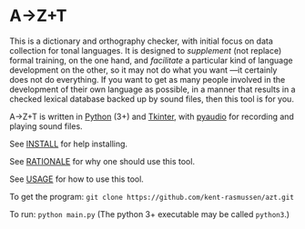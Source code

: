 # A→Z+T

This is a dictionary and orthography checker, with initial focus on data collection for tonal languages. It is designed to *supplement* (not replace) formal training, on the one hand, and *facilitate* a particular kind of language development on the other, so it may not do what you want —it certainly does not do everything. If you want to get as many people involved in the development of their own language as possible, in a manner that results in a checked lexical database backed up by sound files, then this tool is for you.

A→Z+T is written in [Python](https://python.org) (3+) and [Tkinter](https://docs.python.org/3/library/tkinter.html), with [pyaudio](https://pypi.org/project/PyAudio/) for recording and playing sound files.

See [INSTALL](INSTALL.md) for help installing.

See [RATIONALE](RATIONALE.md) for why one should use this tool.

See [USAGE](USAGE.md) for how to use this tool.

To get the program: `git clone https://github.com/kent-rasmussen/azt.git`

To run: `python main.py` (The python 3+ executable may be called `python3`.)

